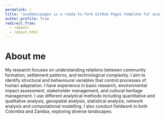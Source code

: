 ```yaml
---
permalink: /
title: "academicpages is a ready-to-fork GitHub Pages template for academic personal websites"
author_profile: true
redirect_from: 
  - /about/
  - /about.html
---
```



About me
======
My research focuses on understanding relations between community formation, settlement patterns, and technological complexity. I aim to identify structural and behavioural variables that control processes of human adaptation. I have experience in basic research, environmental impact assessment, stakeholder management, and cultural heritage management. I use different analytical methods including quantitative and qualitative analysis, geospatial analysis, statistical analysis, network analysis and computational modelling. I also conduct fieldwork in both Colombia and Zambia, exploring diverse landscapes.